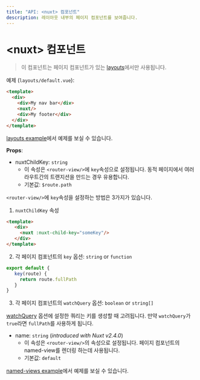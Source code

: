 ```yaml
---
title: "API: <nuxt> 컴포넌트"
description: 레이아웃 내부의 페이지 컴포넌트를 보여줍니다.
---
```


# &lt;nuxt&gt; 컴포넌트

> 이 컴포넌트는 페이지 컴포넌트가 있는 [layouts](/guide/views#layouts)에서만 사용됩니다.

예제 (`layouts/default.vue`):

```html
<template>
  <div>
    <div>My nav bar</div>
    <nuxt/>
    <div>My footer</div>
  </div>
</template>
```

[layouts example](/examples/layouts)에서 예제를 보실 수 있습니다.

**Props**:

- nuxtChildKey: `string`
  - 이 속성은 `<router-view/>`에 `key`속성으로 설정됩니다. 동적 페이지에서 여러 라우트간의 트랜지션을 만드는 경우 유용합니다.
  - 기본값: `$route.path`

`<router-view/>`에 `key`속성을 설정하는 방법은 3가지가 있습니다.

1. `nuxtChildKey` 속성

  ```html
  <template>
     <div>
       <nuxt :nuxt-child-key="someKey"/>
     </div>
  </template>
  ```

2. 각 페이지 컴포넌트의 `key` 옵션: `string` or `function`

  ```js
  export default {
     key(route) {
       return route.fullPath
     }
  }
  ```

3. 각 페이지 컴포넌트의 `watchQuery` 옵션: `boolean` or `string[]`

  [watchQuery](/api/pages-watchquery) 옵션에 설정한 쿼리는 키를 생성할 때 고려됩니다. 만약 `watchQuery`가 `true`라면 `fullPath`를 사용하게 됩니다.

- name: `string` (_introduced with Nuxt v2.4.0_)
  - 이 속성은 `<router-view/>`의 속성으로 설정됩니다. 페이지 컴포넌트의 named-view를 렌더링 하는데 사용됩니다.
  - 기본값: `default`

[named-views example](/examples/named-views)에서 예제를 보실 수 있습니다.
